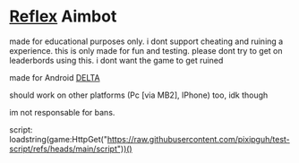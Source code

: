 # [Reflex](www.roblox.com/games/5880351207) Aimbot

made for educational purposes only.
i dont support cheating and ruining a experience. this is only made for fun and testing. 
please dont try to get on leaderbords using this. i dont want the game to get ruined

made for Android [DELTA](www.deltaexploits.gg)

should work on other platforms (Pc [via MB2], IPhone) too, idk though

im not responsable for bans.


script:
loadstring(game:HttpGet("https://raw.githubusercontent.com/pixipguh/test-script/refs/heads/main/script"))()

